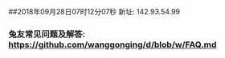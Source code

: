 ##2018年09月28日07时12分07秒 新址: 142.93.54.99
### 兔友常见问题及解答: https://github.com/wanggonging/d/blob/w/FAQ.md
